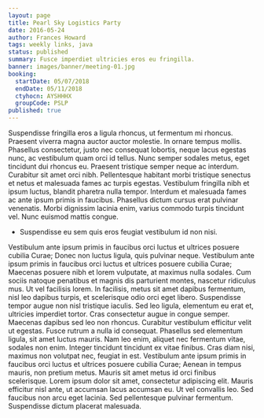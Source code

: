 ```yaml
---
layout: page
title: Pearl Sky Logistics Party
date: 2016-05-24
author: Frances Howard
tags: weekly links, java
status: published
summary: Fusce imperdiet ultricies eros eu fringilla.
banner: images/banner/meeting-01.jpg
booking:
  startDate: 05/07/2018
  endDate: 05/11/2018
  ctyhocn: AYSHHHX
  groupCode: PSLP
published: true
---
```

Suspendisse fringilla eros a ligula rhoncus, ut fermentum mi rhoncus. Praesent viverra magna auctor auctor molestie. In ornare tempus mollis. Phasellus consectetur, justo nec consequat lobortis, neque lacus egestas nunc, ac vestibulum quam orci id tellus. Nunc semper sodales metus, eget tincidunt dui rhoncus eu. Praesent tristique semper neque ac interdum. Curabitur sit amet orci nibh. Pellentesque habitant morbi tristique senectus et netus et malesuada fames ac turpis egestas. Vestibulum fringilla nibh et ipsum luctus, blandit pharetra nulla tempor. Interdum et malesuada fames ac ante ipsum primis in faucibus. Phasellus dictum cursus erat pulvinar venenatis. Morbi dignissim lacinia enim, varius commodo turpis tincidunt vel. Nunc euismod mattis congue.

* Suspendisse eu sem quis eros feugiat vestibulum id non nisi.

Vestibulum ante ipsum primis in faucibus orci luctus et ultrices posuere cubilia Curae; Donec non luctus ligula, quis pulvinar neque. Vestibulum ante ipsum primis in faucibus orci luctus et ultrices posuere cubilia Curae; Maecenas posuere nibh et lorem vulputate, at maximus nulla sodales. Cum sociis natoque penatibus et magnis dis parturient montes, nascetur ridiculus mus. Ut vel facilisis lorem. In facilisis, metus sit amet dapibus fermentum, nisl leo dapibus turpis, et scelerisque odio orci eget libero. Suspendisse tempor augue non nisl tristique iaculis. Sed leo ligula, elementum eu erat et, ultricies imperdiet tortor. Cras consectetur augue in congue semper.
Maecenas dapibus sed leo non rhoncus. Curabitur vestibulum efficitur velit ut egestas. Fusce rutrum a nulla id consequat. Phasellus sed elementum ligula, sit amet luctus mauris. Nam leo enim, aliquet nec fermentum vitae, sodales non enim. Integer tincidunt tincidunt ex vitae finibus. Cras diam nisi, maximus non volutpat nec, feugiat in est. Vestibulum ante ipsum primis in faucibus orci luctus et ultrices posuere cubilia Curae; Aenean in tempus mauris, non pretium metus. Mauris sit amet metus id orci finibus scelerisque. Lorem ipsum dolor sit amet, consectetur adipiscing elit. Mauris efficitur nisl ante, ut accumsan lacus accumsan eu. Ut vel convallis leo. Sed faucibus non arcu eget lacinia. Sed pellentesque pulvinar fermentum. Suspendisse dictum placerat malesuada.
